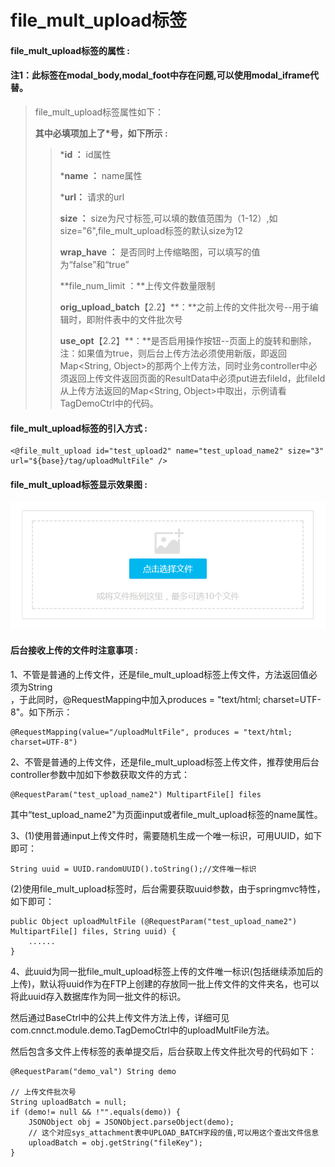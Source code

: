 # file\_mult\_upload**标签**

#### file\_mult\_upload**标签的属性 :**

#### 注1：此标签在modal\_body,modal\_foot中存在问题,可以使用modal\_iframe代替。

> file\_mult\_upload标签属性如下：
>
> **其中必填项加上了\*号，如下所示 :**
>
> > \***id ：** id属性
> >
> > \***name ：** name属性
> >
> > \***url：** 请求的url
> >
> > **size ：** size为尺寸标签,可以填的数值范围为（1-12）,如size="6",file\_mult\_upload标签的默认size为12
> >
> > **wrap\_have ：** 是否同时上传缩略图，可以填写的值为“false”和“true”
> >
> > **file\_num\_limit ：**上传文件数量限制
> >
> > **orig\_upload\_batch**【2.2】**：**之前上传的文件批次号--用于编辑时，即附件表中的文件批次号
> >
> > **use\_opt**【2.2】**：**是否启用操作按钮--页面上的旋转和删除，注：如果值为true，则后台上传方法必须使用新版，即返回Map&lt;String, Object&gt;的那两个上传方法，同时业务controller中必须返回上传文件返回页面的ResultData中必须put进去fileId，此fileId从上传方法返回的Map&lt;String, Object&gt;中取出，示例请看TagDemoCtrl中的代码。

#### file\_mult\_upload标签的引入方式 :

```
<@file_mult_upload id="test_upload2" name="test_upload_name2" size="3" url="${base}/tag/uploadMultFile" />
```

#### file\_mult\_upload标签显示效果图 :

![](/assets/file_mult_upload.png)

#### 后台接收上传的文件时注意事项 :

1、不管是普通的上传文件，还是file\_mult\_upload标签上传文件，方法返回值必须为String  
，于此同时，@RequestMapping中加入produces = "text/html; charset=UTF-8"。如下所示：

```
@RequestMapping(value="/uploadMultFile", produces = "text/html; charset=UTF-8")
```

2、不管是普通的上传文件，还是file\_mult\_upload标签上传文件，推荐使用后台controller参数中加如下参数获取文件的方式：

```
@RequestParam("test_upload_name2") MultipartFile[] files
```

其中“test\_upload\_name2"为页面input或者file\_mult\_upload标签的name属性。

3、\(1\)使用普通input上传文件时，需要随机生成一个唯一标识，可用UUID，如下即可：

```
String uuid = UUID.randomUUID().toString();//文件唯一标识
```

\(2\)使用file\_mult\_upload标签时，后台需要获取uuid参数，由于springmvc特性，如下即可：

```
public Object uploadMultFile (@RequestParam("test_upload_name2") MultipartFile[] files, String uuid) {
    ......
}
```

4、此uuid为同一批file\_mult\_upload标签上传的文件唯一标识\(包括继续添加后的上传\)，默认将uuid作为在FTP上创建的存放同一批上传文件的文件夹名，也可以将此uuid存入数据库作为同一批文件的标识。

然后通过BaseCtrl中的公共上传文件方法上传，详细可见com.cnnct.module.demo.TagDemoCtrl中的uploadMultFile方法。

然后包含多文件上传标签的表单提交后，后台获取上传文件批次号的代码如下：

```
@RequestParam("demo_val") String demo

// 上传文件批次号
String uploadBatch = null;
if (demo!= null && !"".equals(demo)) {
    JSONObject obj = JSONObject.parseObject(demo);
    // 这个对应sys_attachment表中UPLOAD_BATCH字段的值,可以用这个查出文件信息
    uploadBatch = obj.getString("fileKey");
}
```



